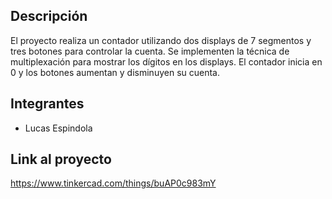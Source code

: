 ## Descripción

El proyecto realiza un contador utilizando dos displays de 7 segmentos y tres botones para
controlar la cuenta. Se implementen la técnica de multiplexación para mostrar los dígitos en los displays. El contador inicia en 0 y los botones aumentan y disminuyen su cuenta.

## Integrantes

- Lucas Espindola

## Link al proyecto

https://www.tinkercad.com/things/buAP0c983mY
